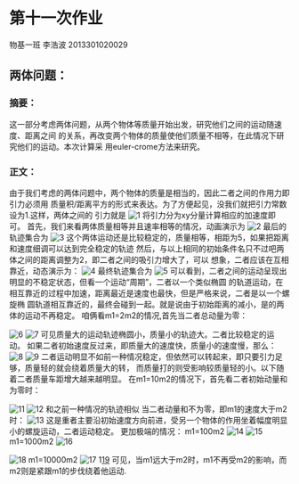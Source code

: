 # 第十一次作业
   物基一班  李浩波  2013301020029
## 两体问题：
### 摘要：
  这一部分考虑两体问题，从两个物体等质量开始出发，研究他们之间的运动随速度、距离之间
  的关系，再改变两个物体的质量使他们质量不相等，在此情况下研究他们的运动。本次计算采
  用euler-crome方法来研究。
### 正文：
  由于我们考虑的两体问题中，两个物体的质量是相当的，因此二者之间的作用力即引力必须用
  质量积/距离平方的形式来表达。为了方便起见，没我们就把引力常数设为1.这样，两体之间的
  引力就是
  ![1](http://7xrn0b.com1.z0.glb.clouddn.com/%E5%B1%8F%E5%B9%95%E5%BF%AB%E7%85%A7%202016-05-13%20%E4%B8%8A%E5%8D%8810.14.16.png)
将引力分为xy分量计算相应的加速度即可。
首先，我们来看两体质量相等并且速率相等的情况，动画演示为
![2](http://7xrn0b.com1.z0.glb.clouddn.com/m=m.gif)
最后的轨迹集合为
![3](http://7xrn0b.com1.z0.glb.clouddn.com/m=m.png)
这个两体运动还是比较稳定的，质量相等，相距为5，如果把距离和速度细调可以达到完全稳定的轨迹
然后，与以上相同的初始条件名只不过吧两体之间的距离调整为2，即二者之间的吸引力增大了，可以
想象，二者应该在互相靠近，动态演示为：
![4](http://7xrn0b.com1.z0.glb.clouddn.com/m=m2-1-1.gif)
最终轨迹集合为
![5](http://7xrn0b.com1.z0.glb.clouddn.com/m=m2-1-1.png)
可以看到，二者之间的运动呈现出明显的不稳定状态，但看一个运动“周期”，二者以一个类似椭圆
的轨道运动，在相互靠近的过程中加速，距离最近是速度也最快，但是严格来说，二者是以一个螺旋椭
圆轨道相互靠近的，最终会碰到一起。就是说由于初始距离的减小，是的两体的运动不再稳定。
咱俩看m1=2m2的情况,首先当二者总动量为零：

![6](http://7xrn0b.com1.z0.glb.clouddn.com/M=2M2.gif)
![7](http://7xrn0b.com1.z0.glb.clouddn.com/m=2m2.png)
可见质量大的运动轨迹椭圆小，质量小的轨迹大。二者比较稳定的运动。
如果二者初始速度反过来，即质量大的速度快，质量小的速度慢，那么：
![8](http://7xrn0b.com1.z0.glb.clouddn.com/m=2m2-1-1.gif)
![9](http://7xrn0b.com1.z0.glb.clouddn.com/m=2m2-1-1.png)
二者运动明显不如前一种情况稳定，但依然可以转起来，即只要引力足够，质量轻的就会绕着质量大的转，
而质量打的则受影响较质量轻的小。以下随着二者质量车距增大越来越明显。
在m1=10m2的情况下，首先看二者初始动量和为零时：

![11](http://7xrn0b.com1.z0.glb.clouddn.com/m=10m.gif)
![12](http://7xrn0b.com1.z0.glb.clouddn.com/m=10m.png)
和之前一种情况的轨迹相似
当二者动量和不为零，即m1的速度大于m2时：
![13](http://7xrn0b.com1.z0.glb.clouddn.com/m=10m2.png)
这是重者主要沿初始速度方向前进，受另一个物体的作用坐着幅度明显小的螺旋运动，二者运动稳定。
更加极端的情况：
m1=100m2
![14](http://7xrn0b.com1.z0.glb.clouddn.com/m=100m.gif)
![15](http://7xrn0b.com1.z0.glb.clouddn.com/m=100m.png)
m1=1000m2
![16](http://7xrn0b.com1.z0.glb.clouddn.com/m=1000m.gif)

![18](http://7xrn0b.com1.z0.glb.clouddn.com/m=1000m.png)
m1=10000m2
![17](http://7xrn0b.com1.z0.glb.clouddn.com/m=10000m.gif)
1[19](http://7xrn0b.com1.z0.glb.clouddn.com/m=10000m.png)
可见，当m1远大于m2时，m1不再受m2的影响，而m2则是紧跟m1的步伐绕着他运动.
